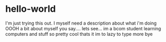 # hello-world
I'm just trying this out. I myself need a description about what i'm doing
OOOH a bit about myself you say.... lets see... im a bcom student learning computers and stuff so pretty cool thats it im to lazy to type more bye
